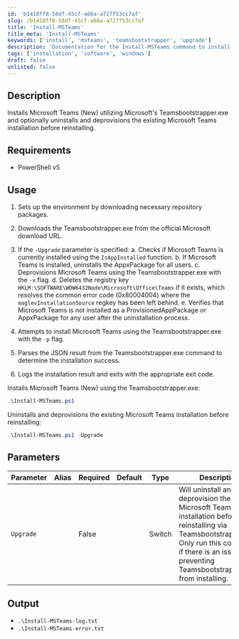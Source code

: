 ```yaml
---
id: 'b1410ff8-58df-45cf-a66a-a727f53cc7af'
slug: /b1410ff8-58df-45cf-a66a-a727f53cc7af
title: 'Install-MSTeams'
title_meta: 'Install-MSTeams'
keywords: ['install', 'msteams', 'teamsbootstrapper', 'upgrade']
description: 'Documentation for the Install-MSTeams command to install Microsoft Teams using the Teamsbootstrapper.exe and optionally upgrade existing installations.'
tags: ['installation', 'software', 'windows']
draft: false
unlisted: false
---
```


## Description
Installs Microsoft Teams (New) utilizing Microsoft's Teamsbootstrapper.exe and optionally uninstalls and deprovisions the existing Microsoft Teams installation before reinstalling.

## Requirements
- PowerShell v5

## Usage
1. Sets up the environment by downloading necessary repository packages.
2. Downloads the Teamsbootstrapper.exe from the official Microsoft download URL.
3. If the `-Upgrade` parameter is specified:
    a. Checks if Microsoft Teams is currently installed using the `IsAppInstalled` function.
    b. If Microsoft Teams is installed, uninstalls the AppxPackage for all users.
    c. Deprovisions Microsoft Teams using the Teamsbootstrapper.exe with the `-x` flag.
    d. Deletes the registry key `HKLM:\SOFTWARE\WOW6432Node\Microsoft\Office\Teams` if it exists, which resolves the common error code (0x80004004) where the `maglevInstallationSource` regkey has been left behind.
    e. Verifies that Microsoft Teams is not installed as a ProvisionedAppPackage or AppxPackage for any user after the uninstallation process.

4. Attempts to install Microsoft Teams using the Teamsbootstrapper.exe with the `-p` flag.
5. Parses the JSON result from the Teamsbootstrapper.exe command to determine the installation success.
6. Logs the installation result and exits with the appropriate exit code.

Installs Microsoft Teams (New) using the Teamsbootstrapper.exe:

```powershell
.\Install-MSTeams.ps1
```

Uninstalls and deprovisions the existing Microsoft Teams installation before reinstalling:

```powershell
.\Install-MSTeams.ps1 -Upgrade
```

## Parameters
| Parameter | Alias | Required | Default | Type   | Description                                                                                                   |
| --------- | ----- | -------- | ------- | ------ | ------------------------------------------------------------------------------------------------------------- |
| `Upgrade` |       | False    |         | Switch | Will uninstall and deprovision the existing Microsoft Teams installation before reinstalling via Teamsbootstrapper.exe. Only run this command if there is an issue preventing Teamsbootstrapper.exe from installing. |

## Output
- `.\Install-MSTeams-log.txt`
- `.\Install-MSTeams-error.txt`


